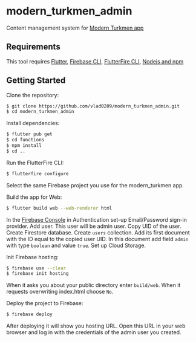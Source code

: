 # modern_turkmen_admin

Content management system for [Modern Turkmen app](https://github.com/vlad0209/modern_turkmen)

## Requirements

This tool requires [Flutter](https://docs.flutter.dev/get-started/install), [Firebase CLI](https://firebase.google.com/docs/cli?authuser=0&hl=en#install_the_firebase_cli), [FlutterFire CLI](https://firebase.google.com/docs/flutter/setup), [Nodejs and npm](https://nodejs.org/)

## Getting Started

Clone the repository:

```bash
$ git clone https://github.com/vlad0209/modern_turkmen_admin.git
$ cd modern_turkmen_admin
```

Install dependencies:

```bash
$ flutter pub get
$ cd functions
$ npm install
$ cd ..
```

Run the FlutterFire CLI:

```bash
$ flutterfire configure
```

Select the same Firebase project you use for the modern_turkmen app.

Build the app for Web:

```bash
$ flutter build web --web-renderer html
```

In the [Firebase Console](https://console.firebase.google.com/) in Authentication 
set-up Email/Password sign-in provider. Add user. This user will be admin user. Copy UID of the user. Create Firestore database.
Create `users` collection. Add its first document with the ID equal to the copied user UID.
In this document add field `admin` with type `boolean` and value `true`. Set up Cloud Storage.

Init Firebase hosting:

```bash
$ firebase use --clear
$ firebase init hosting
```

When it asks you about your public directory enter `build/web`. When it requests overwriting 
index.html choose `No`.

Deploy the project to Firebase:

```bash
$ firebase deploy
```

After deploying it will show you hosting URL. Open this URL in your web browser and log in with the
credentials of the admin user you created.

